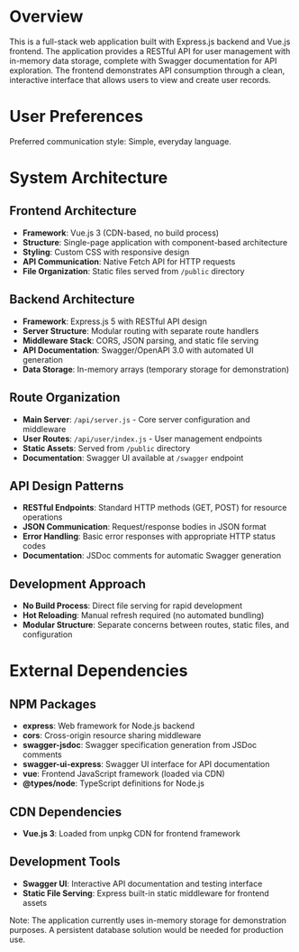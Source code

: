 # Overview

This is a full-stack web application built with Express.js backend and Vue.js frontend. The application provides a RESTful API for user management with in-memory data storage, complete with Swagger documentation for API exploration. The frontend demonstrates API consumption through a clean, interactive interface that allows users to view and create user records.

# User Preferences

Preferred communication style: Simple, everyday language.

# System Architecture

## Frontend Architecture
- **Framework**: Vue.js 3 (CDN-based, no build process)
- **Structure**: Single-page application with component-based architecture
- **Styling**: Custom CSS with responsive design
- **API Communication**: Native Fetch API for HTTP requests
- **File Organization**: Static files served from `/public` directory

## Backend Architecture
- **Framework**: Express.js 5 with RESTful API design
- **Server Structure**: Modular routing with separate route handlers
- **Middleware Stack**: CORS, JSON parsing, and static file serving
- **API Documentation**: Swagger/OpenAPI 3.0 with automated UI generation
- **Data Storage**: In-memory arrays (temporary storage for demonstration)

## Route Organization
- **Main Server**: `/api/server.js` - Core server configuration and middleware
- **User Routes**: `/api/user/index.js` - User management endpoints
- **Static Assets**: Served from `/public` directory
- **Documentation**: Swagger UI available at `/swagger` endpoint

## API Design Patterns
- **RESTful Endpoints**: Standard HTTP methods (GET, POST) for resource operations
- **JSON Communication**: Request/response bodies in JSON format
- **Error Handling**: Basic error responses with appropriate HTTP status codes
- **Documentation**: JSDoc comments for automatic Swagger generation

## Development Approach
- **No Build Process**: Direct file serving for rapid development
- **Hot Reloading**: Manual refresh required (no automated bundling)
- **Modular Structure**: Separate concerns between routes, static files, and configuration

# External Dependencies

## NPM Packages
- **express**: Web framework for Node.js backend
- **cors**: Cross-origin resource sharing middleware
- **swagger-jsdoc**: Swagger specification generation from JSDoc comments
- **swagger-ui-express**: Swagger UI interface for API documentation
- **vue**: Frontend JavaScript framework (loaded via CDN)
- **@types/node**: TypeScript definitions for Node.js

## CDN Dependencies
- **Vue.js 3**: Loaded from unpkg CDN for frontend framework

## Development Tools
- **Swagger UI**: Interactive API documentation and testing interface
- **Static File Serving**: Express built-in static middleware for frontend assets

Note: The application currently uses in-memory storage for demonstration purposes. A persistent database solution would be needed for production use.
